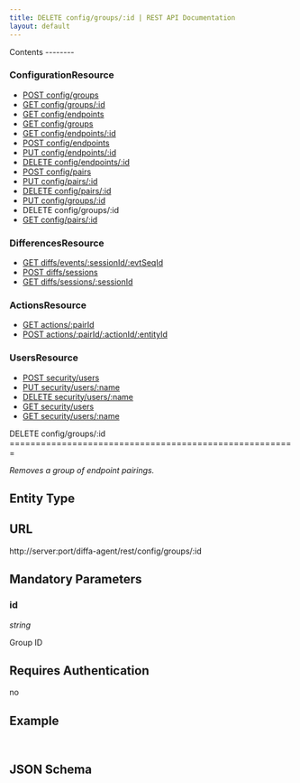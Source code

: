 ```yaml
---
title: DELETE config/groups/:id | REST API Documentation
layout: default
---
```


<div id="menu" markdown="1">
Contents
--------

### ConfigurationResource

* [POST config/groups](/doc/rest/config/post/groups)
* [GET config/groups/:id](/doc/rest/config/get/groups/p_id)
* [GET config/endpoints](/doc/rest/config/get/endpoints)
* [GET config/groups](/doc/rest/config/get/groups)
* [GET config/endpoints/:id](/doc/rest/config/get/endpoints/p_id)
* [POST config/endpoints](/doc/rest/config/post/endpoints)
* [PUT config/endpoints/:id](/doc/rest/config/put/endpoints/p_id)
* [DELETE config/endpoints/:id](/doc/rest/config/delete/endpoints/p_id)
* [POST config/pairs](/doc/rest/config/post/pairs)
* [PUT config/pairs/:id](/doc/rest/config/put/pairs/p_id)
* [DELETE config/pairs/:id](/doc/rest/config/delete/pairs/p_id)
* [PUT config/groups/:id](/doc/rest/config/put/groups/p_id)
* DELETE config/groups/:id
* [GET config/pairs/:id](/doc/rest/config/get/pairs/p_id)

### DifferencesResource

* [GET diffs/events/:sessionId/:evtSeqId](/doc/rest/diffs/get/events/p_sessionId/p_evtSeqId)
* [POST diffs/sessions](/doc/rest/diffs/post/sessions)
* [GET diffs/sessions/:sessionId](/doc/rest/diffs/get/sessions/p_sessionId)

### ActionsResource

* [GET actions/:pairId](/doc/rest/actions/get/p_pairId)
* [POST actions/:pairId/:actionId/:entityId](/doc/rest/actions/post/p_pairId/p_actionId/p_entityId)

### UsersResource

* [POST security/users](/doc/rest/security/post/users)
* [PUT security/users/:name](/doc/rest/security/put/users/p_name)
* [DELETE security/users/:name](/doc/rest/security/delete/users/p_name)
* [GET security/users](/doc/rest/security/get/users)
* [GET security/users/:name](/doc/rest/security/get/users/p_name)


</div>

<div id="resources" markdown="1">
DELETE config/groups/:id
=======================================================

<em>Removes a group of endpoint pairings.</em>

Entity Type
-----------

URL
---
http://server:port/diffa-agent/rest/config/groups/:id

 
Mandatory Parameters
--------------------

### id

*string*

Group ID

Requires Authentication
-----------------------
no 

Example
-------
`` ``

JSON Schema
-----------
`` ``
</div>
